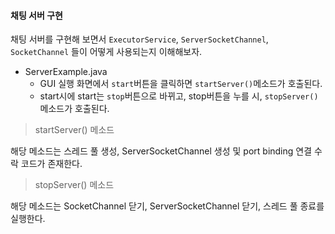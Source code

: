 #### 채팅 서버 구현

채팅 서버를 구현해 보면서 `ExecutorService`, `ServerSocketChannel`, `SocketChannel` 들이 어떻게 사용되는지 이해해보자.

- ServerExample.java
    - GUI 실행 화면에서 `start`버튼을 클릭하면 `startServer()`메소드가 호출된다.
    - start시에 start는 `stop`버튼으로 바뀌고, stop버튼을 누를 시, `stopServer()`메소드가 호출된다.

> startServer() 메소드

해당 메소드는 스레드 풀 생성, ServerSocketChannel 생성 및 port binding 연결 수락 코드가 존재한다.

> stopServer() 메소드

해당 메소드는 SocketChannel 닫기, ServerSocketChannel 닫기, 스레드 풀 종료를 실행한다.

